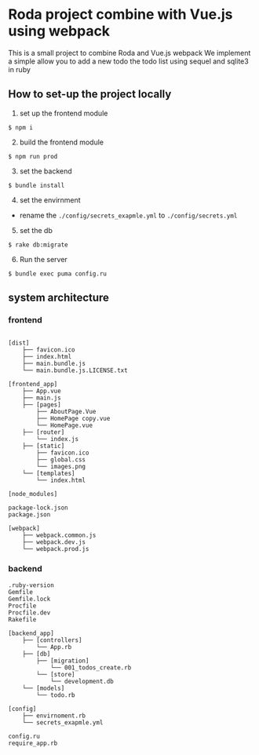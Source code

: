 # Roda project combine with Vue.js using webpack

This is a small project to combine Roda and Vue.js webpack
We implement a simple allow you to add a new todo the todo list using sequel and sqlite3 in ruby

## How to set-up the project locally

1. set up the frontend module

```
$ npm i
```

2. build the frontend module

```
$ npm run prod
```

3. set the backend
```
$ bundle install
```

4. set the envirnment
- rename the `./config/secrets_exapmle.yml` to `./config/secrets.yml`

5. set the db
```
$ rake db:migrate
```

6.  Run the server
```
$ bundle exec puma config.ru
```

## system architecture

### frontend

```

[dist]
    ├── favicon.ico
    ├── index.html
    ├── main.bundle.js
    └── main.bundle.js.LICENSE.txt

[frontend_app]
    ├── App.vue
    ├── main.js
    ├── [pages]
        ├── AboutPage.Vue
        ├── HomePage copy.vue
        └── HomePage.vue
    ├── [router]
        └── index.js
    ├── [static]
        ├── favicon.ico
        ├── global.css
        └── images.png
    └── [templates]
        └── index.html

[node_modules]

package-lock.json
package.json

[webpack]
    ├── webpack.common.js
    ├── webpack.dev.js
    └── webpack.prod.js
```

### backend

```
.ruby-version
Gemfile
Gemfile.lock
Procfile
Procfile.dev
Rakefile

[backend_app]
    ├── [controllers]
        └── App.rb
    ├── [db]
        ├── [migration]
            └── 001_todos_create.rb
        └── [store]
            └── development.db
    └── [models]
        └── todo.rb

[config]
    ├── envirnoment.rb
    └── secrets_exapmle.yml
    
config.ru
require_app.rb

```

